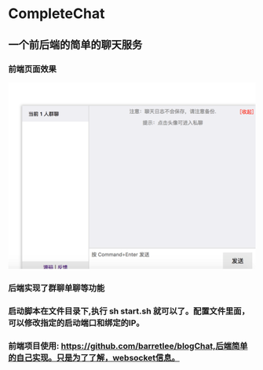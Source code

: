 # CompleteChat

## 一个前后端的简单的聊天服务

### 前端页面效果
![前端页面是](https://github.com/StriveStruggleYou/CompleteChat/blob/master/static/5d61cdae-e665-4888-a329-5671501301fd.png)

### 后端实现了群聊单聊等功能


### 启动脚本在文件目录下,执行 sh start.sh 就可以了。配置文件里面，可以修改指定的启动端口和绑定的IP。


### 前端项目使用: https://github.com/barretlee/blogChat,后端简单的自己实现。只是为了了解，websocket信息。